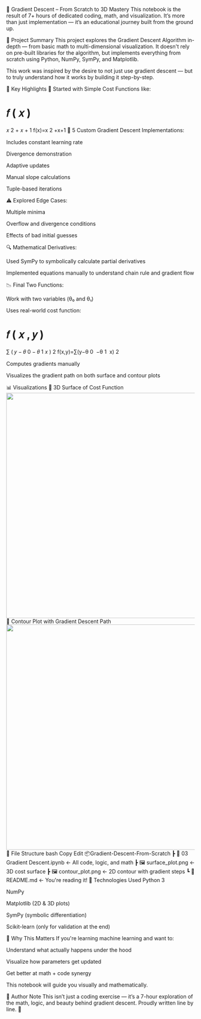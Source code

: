 🧠 Gradient Descent – From Scratch to 3D Mastery
This notebook is the result of 7+ hours of dedicated coding, math, and visualization. It’s more than just implementation — it’s an educational journey built from the ground up.

🚀 Project Summary
This project explores the Gradient Descent Algorithm in-depth — from basic math to multi-dimensional visualization. It doesn't rely on pre-built libraries for the algorithm, but implements everything from scratch using Python, NumPy, SymPy, and Matplotlib.

This work was inspired by the desire to not just use gradient descent — but to truly understand how it works by building it step-by-step.

📌 Key Highlights
🔢 Started with Simple Cost Functions like:

𝑓
(
𝑥
)
=
𝑥
2
+
𝑥
+
1
f(x)=x 
2
 +x+1
🔁 5 Custom Gradient Descent Implementations:

Includes constant learning rate

Divergence demonstration

Adaptive updates

Manual slope calculations

Tuple-based iterations

⚠️ Explored Edge Cases:

Multiple minima

Overflow and divergence conditions

Effects of bad initial guesses

🔍 Mathematical Derivatives:

Used SymPy to symbolically calculate partial derivatives

Implemented equations manually to understand chain rule and gradient flow

📉 Final Two Functions:

Work with two variables (θ₀ and θ₁)

Uses real-world cost function:

𝑓
(
𝑥
,
𝑦
)
=
∑
(
𝑦
−
𝜃
0
−
𝜃
1
𝑥
)
2
f(x,y)=∑(y−θ 
0
​
 −θ 
1
​
 x) 
2
 
Computes gradients manually

Visualizes the gradient path on both surface and contour plots

📊 Visualizations
🔷 3D Surface of Cost Function
<img src="surface_plot.png" width="600">
🔻 Contour Plot with Gradient Descent Path
<img src="contour_plot.png" width="600">
📁 File Structure
bash
Copy
Edit
📦Gradient-Descent-From-Scratch
 ┣ 📜 03 Gradient Descent.ipynb   ← All code, logic, and math
 ┣ 🖼️ surface_plot.png            ← 3D cost surface
 ┣ 🖼️ contour_plot.png            ← 2D contour with gradient steps
 ┗ 📄 README.md                   ← You're reading it!
🔧 Technologies Used
Python 3

NumPy

Matplotlib (2D & 3D plots)

SymPy (symbolic differentiation)

Scikit-learn (only for validation at the end)

🙌 Why This Matters
If you're learning machine learning and want to:

Understand what actually happens under the hood

Visualize how parameters get updated

Get better at math + code synergy

This notebook will guide you visually and mathematically.

💬 Author Note
This isn’t just a coding exercise — it’s a 7-hour exploration of the math, logic, and beauty behind gradient descent.
Proudly written line by line. 💙
